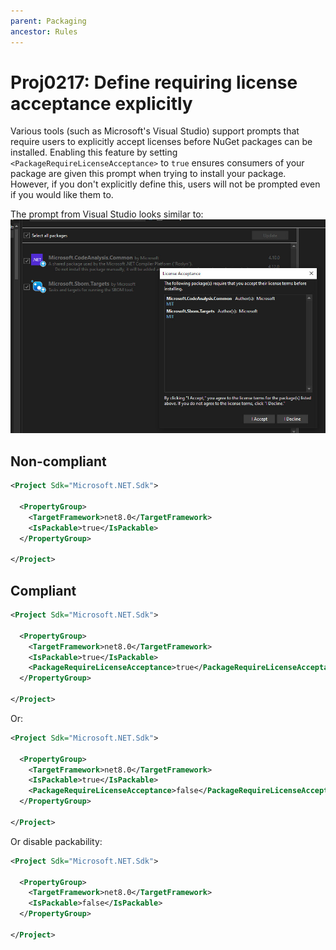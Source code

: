 ```yaml
---
parent: Packaging
ancestor: Rules
---
```


# Proj0217: Define requiring license acceptance explicitly
Various tools (such as Microsoft's Visual Studio) support prompts that require users
to explicitly accept licenses before NuGet packages can be installed. Enabling
this feature by setting `<PackageRequireLicenseAcceptance>` to `true`
ensures consumers of your package are given this prompt when trying to install
your package. However, if you don't explicitly define this, users will not be prompted
even if you would like them to.

The prompt from Visual Studio looks similar to:  
![Visual Studio License Acceptance Prompt](assets/Proj0217_example.jpg)

## Non-compliant
``` xml
<Project Sdk="Microsoft.NET.Sdk">

  <PropertyGroup>
    <TargetFramework>net8.0</TargetFramework>
    <IsPackable>true</IsPackable>
  </PropertyGroup>

</Project>
```

## Compliant
``` xml
<Project Sdk="Microsoft.NET.Sdk">

  <PropertyGroup>
    <TargetFramework>net8.0</TargetFramework>
    <IsPackable>true</IsPackable>
    <PackageRequireLicenseAcceptance>true</PackageRequireLicenseAcceptance>
  </PropertyGroup>

</Project>
```

Or:

``` xml
<Project Sdk="Microsoft.NET.Sdk">

  <PropertyGroup>
    <TargetFramework>net8.0</TargetFramework>
    <IsPackable>true</IsPackable>
    <PackageRequireLicenseAcceptance>false</PackageRequireLicenseAcceptance>
  </PropertyGroup>

</Project>
```

Or disable packability:

``` xml
<Project Sdk="Microsoft.NET.Sdk">

  <PropertyGroup>
    <TargetFramework>net8.0</TargetFramework>
    <IsPackable>false</IsPackable>
  </PropertyGroup>

</Project>
```
